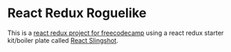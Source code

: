 # React Redux Roguelike

This is a [react redux project for freecodecamp](https://www.freecodecamp.com/challenges/build-a-roguelike-dungeon-crawler-game) using a react redux starter kit/boiler plate called [React Slingshot](https://github.com/coryhouse/react-slingshot).

<!---


TODO
==-=-=-


attribute upgrades
multifloors - go down stairs, spawn next dungeon floor with new tiers of monsters
boss room on floor just him with special dungeon generation of just a room
death in componentWillUpdate



low priority
-=-=-=-=-==-
improve altar/item spawning
constants - they do not have to be from another file
each component/container has its own scss file
add mobs to preloader and items
credit sounds
H - help me screen : shows what attributes do, floors till boss, etc

stats
strength*		melee dmg*	tiny life*
agility	    	tiny damage*	dodge chance*
vitality		max life*	hp regen after battle*
intelligence  	max mana	mp regen after battle*


1rat			
1goblin		
2slime		
2ghoul		
3troll		
3ogre		
4golem		
4soultaker	
5wyvern		
5dragon		

6terrgoth	








-->